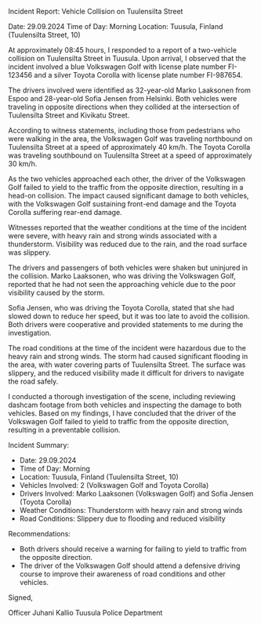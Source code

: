 Incident Report: Vehicle Collision on Tuulensilta Street

Date: 29.09.2024
Time of Day: Morning
Location: Tuusula, Finland (Tuulensilta Street, 10)

At approximately 08:45 hours, I responded to a report of a two-vehicle collision on Tuulensilta Street in Tuusula. Upon arrival, I observed that the incident involved a blue Volkswagen Golf with license plate number FI-123456 and a silver Toyota Corolla with license plate number FI-987654.

The drivers involved were identified as 32-year-old Marko Laaksonen from Espoo and 28-year-old Sofia Jensen from Helsinki. Both vehicles were traveling in opposite directions when they collided at the intersection of Tuulensilta Street and Kivikatu Street.

According to witness statements, including those from pedestrians who were walking in the area, the Volkswagen Golf was traveling northbound on Tuulensilta Street at a speed of approximately 40 km/h. The Toyota Corolla was traveling southbound on Tuulensilta Street at a speed of approximately 30 km/h.

As the two vehicles approached each other, the driver of the Volkswagen Golf failed to yield to the traffic from the opposite direction, resulting in a head-on collision. The impact caused significant damage to both vehicles, with the Volkswagen Golf sustaining front-end damage and the Toyota Corolla suffering rear-end damage.

Witnesses reported that the weather conditions at the time of the incident were severe, with heavy rain and strong winds associated with a thunderstorm. Visibility was reduced due to the rain, and the road surface was slippery.

The drivers and passengers of both vehicles were shaken but uninjured in the collision. Marko Laaksonen, who was driving the Volkswagen Golf, reported that he had not seen the approaching vehicle due to the poor visibility caused by the storm.

Sofia Jensen, who was driving the Toyota Corolla, stated that she had slowed down to reduce her speed, but it was too late to avoid the collision. Both drivers were cooperative and provided statements to me during the investigation.

The road conditions at the time of the incident were hazardous due to the heavy rain and strong winds. The storm had caused significant flooding in the area, with water covering parts of Tuulensilta Street. The surface was slippery, and the reduced visibility made it difficult for drivers to navigate the road safely.

I conducted a thorough investigation of the scene, including reviewing dashcam footage from both vehicles and inspecting the damage to both vehicles. Based on my findings, I have concluded that the driver of the Volkswagen Golf failed to yield to traffic from the opposite direction, resulting in a preventable collision.

Incident Summary:

* Date: 29.09.2024
* Time of Day: Morning
* Location: Tuusula, Finland (Tuulensilta Street, 10)
* Vehicles Involved: 2 (Volkswagen Golf and Toyota Corolla)
* Drivers Involved: Marko Laaksonen (Volkswagen Golf) and Sofia Jensen (Toyota Corolla)
* Weather Conditions: Thunderstorm with heavy rain and strong winds
* Road Conditions: Slippery due to flooding and reduced visibility

Recommendations:

* Both drivers should receive a warning for failing to yield to traffic from the opposite direction.
* The driver of the Volkswagen Golf should attend a defensive driving course to improve their awareness of road conditions and other vehicles.

Signed,

Officer Juhani Kallio
Tuusula Police Department
